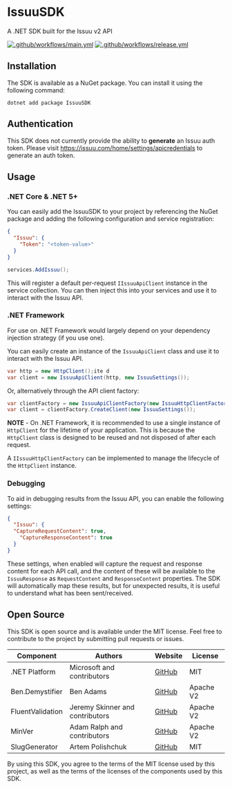 # IssuuSDK

A .NET SDK built for the Issuu v2 API

[![.github/workflows/main.yml](https://github.com/IngeniumSE/IssuuSDK/actions/workflows/main.yml/badge.svg)](https://github.com/IngeniumSE/IssuuSDK/actions/workflows/main.yml) [![.github/workflows/release.yml](https://github.com/IngeniumSE/IssuuSDK/actions/workflows/release.yml/badge.svg)](https://github.com/IngeniumSE/IssuuSDK/actions/workflows/release.yml)

## Installation

The SDK is available as a NuGet package. You can install it using the following command:

```
dotnet add package IssuuSDK
```

## Authentication

This SDK does not currently provide the ability to **generate** an Issuu auth token. Please visit https://issuu.com/home/settings/apicredentials to generate an auth token.

## Usage

### .NET Core & .NET 5+
You can easily add the IssuuSDK to your project by referencing the NuGet package and adding the following configuration and service registration:

```json
{
  "Issuu": {
    "Token": "<token-value>"
  }
}
```

```csharp
services.AddIssuu();
```

This will register a default per-request `IIssuuApiClient` instance in the service collection. You can then inject this into your services and use it to interact with the Issuu API.

### .NET Framework

For use on .NET Framework would largely depend on your dependency injection strategy (if you use one).

You can easily create an instance of the `IssuuApiClient` class and use it to interact with the Issuu API.

```csharp
var http = new HttpClient();ite d
var client = new IssuuApiClient(http, new IssuuSettings());
```

Or, alternatively through the API client factory:

```csharp
var clientFactory = new IssuuApiClientFactory(new IssuuHttpClientFactory());
var client = clientFactory.CreateClient(new IssuuSettings());
```

**NOTE** - On .NET Framework, it is recommended to use a single instance of `HttpClient` for the lifetime of your application. This is because the `HttpClient` class is designed to be reused and not disposed of after each request.

A `IIssuuHttpClientFactory` can be implemented to manage the lifecycle of the `HttpClient` instance.

### Debugging

To aid in debugging results from the Issuu API, you can enable the following settings:

```json
{
  "Issuu": {
  "CaptureRequestContent": true,
    "CaptureResponseContent": true
  }
}
```

These settings, when enabled will capture the request and response content for each API call, and the content of these will be available to the `IssuuResponse` as `RequestContent` and `ResponseContent` properties. The SDK will automatically map these results, but for unexpected results, it is useful to understand what has been sent/received.

## Open Source

This SDK is open source and is available under the MIT license. Feel free to contribute to the project by submitting pull requests or issues.

| Component | Authors | Website | License |
|-----------|---------|---------|---------|
| .NET Platform | Microsoft and contributors | [GitHub](https://github.com/dotnet) | MIT |
| Ben.Demystifier | Ben Adams | [GitHub](https://github.com/benaadams/Ben.Demystifier) | Apache V2 |
| FluentValidation | Jeremy Skinner and contributors | [GitHub](https://github.com/FluentValidation/FluentValidation) | Apache V2 |
| MinVer | Adam Ralph and contributors | [GitHub](https://github.com/adamralph/minver) | Apache V2 |
| SlugGenerator | Artem Polishchuk | [GitHub](https://github.com/polischuk/SlugGenerator) | MIT |

By using this SDK, you agree to the terms of the MIT license used by this project, as well as the terms of the licenses of the components used by this SDK.
